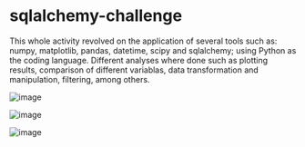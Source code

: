 # sqlalchemy-challenge
This whole activity revolved on the application of several tools such as: numpy, matplotlib, pandas, datetime, scipy and sqlalchemy; using Python as the coding language. Different analyses where done such as plotting results, comparison of different variablas, data transformation and manipulation, filtering, among others.

![image](https://user-images.githubusercontent.com/73721626/123881054-85f08e80-d909-11eb-97c6-61b78b1e4885.png)

![image](https://user-images.githubusercontent.com/73721626/123881122-b2a4a600-d909-11eb-97cf-4915f0c2aa41.png)

![image](https://user-images.githubusercontent.com/73721626/123881146-bcc6a480-d909-11eb-9e1f-ba414d616603.png)
